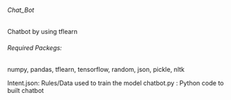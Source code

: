 ###### Chat_Bot
Chatbot by using tflearn
###### Required Packegs:
numpy, pandas, tflearn, tensorflow, random, json, pickle, nltk

Intent.json: Rules/Data used to train the model
chatbot.py : Python code to built chatbot
